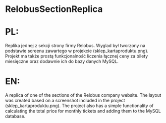 # RelobusSectionReplica
# PL:
Replika jednej z sekcji strony firmy Relobus. Wyglad był  tworzony na podstawie screenu zawartego w projekcie (sklep_kartaproduktu.png). Projekt ma także prostą funkcjonalność liczenia łącznej ceny za bilety miesięczne oraz dodawnie ich do bazy danych MySQL.

# EN:
A replica of one of the sections of the Relobus company website. The layout was created based on a screenshot included in the project (sklep_kartaproduktu.png). The project also has a simple functionality of calculating the total price for monthly tickets and adding them to the MySQL database.
